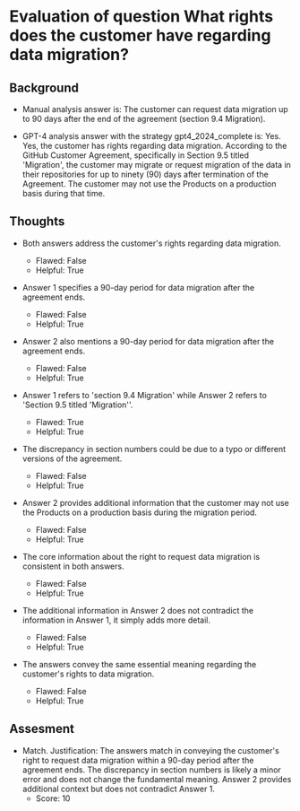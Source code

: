 # Evaluation of question What rights does the customer have regarding data migration?
## Background
- Manual analysis answer is: The customer can request data migration up to 90 days after the end of the agreement (section 9.4 Migration).

- GPT-4 analysis answer with the strategy gpt4_2024_complete is: Yes. Yes, the customer has rights regarding data migration. According to the GitHub Customer Agreement, specifically in Section 9.5 titled 'Migration', the customer may migrate or request migration of the data in their repositories for up to ninety (90) days after termination of the Agreement. The customer may not use the Products on a production basis during that time.
## Thoughts
- Both answers address the customer's rights regarding data migration.
  - Flawed: False
  - Helpful: True

- Answer 1 specifies a 90-day period for data migration after the agreement ends.
  - Flawed: False
  - Helpful: True

- Answer 2 also mentions a 90-day period for data migration after the agreement ends.
  - Flawed: False
  - Helpful: True

- Answer 1 refers to 'section 9.4 Migration' while Answer 2 refers to 'Section 9.5 titled 'Migration''.
  - Flawed: True
  - Helpful: True

- The discrepancy in section numbers could be due to a typo or different versions of the agreement.
  - Flawed: False
  - Helpful: True

- Answer 2 provides additional information that the customer may not use the Products on a production basis during the migration period.
  - Flawed: False
  - Helpful: True

- The core information about the right to request data migration is consistent in both answers.
  - Flawed: False
  - Helpful: True

- The additional information in Answer 2 does not contradict the information in Answer 1, it simply adds more detail.
  - Flawed: False
  - Helpful: True

- The answers convey the same essential meaning regarding the customer's rights to data migration.
  - Flawed: False
  - Helpful: True

## Assesment
- Match. Justification: The answers match in conveying the customer's right to request data migration within a 90-day period after the agreement ends. The discrepancy in section numbers is likely a minor error and does not change the fundamental meaning. Answer 2 provides additional context but does not contradict Answer 1.
  - Score: 10


